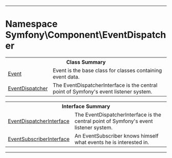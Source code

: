 - - -

# Namespace Symfony\Component\EventDispatcher #

<table class="title">
<tr><th colspan="2" class="title">Class Summary</th></tr>
<tr><td class="name"><a href="https://github.com/JeyDotC/Hirudo-docs/blob/master/symfony/component/eventdispatcher/event.html">Event</a></td><td class="description">Event is the base class for classes containing event data.
</td></tr>
<tr><td class="name"><a href="https://github.com/JeyDotC/Hirudo-docs/blob/master/symfony/component/eventdispatcher/eventdispatcher.html">EventDispatcher</a></td><td class="description">The EventDispatcherInterface is the central point of Symfony's event listener system.
</td></tr>
</table>

<table class="title">
<tr><th colspan="2" class="title">Interface Summary</th></tr>
<tr><td class="name"><a href="https://github.com/JeyDotC/Hirudo-docs/blob/master/symfony/component/eventdispatcher/eventdispatcherinterface.html">EventDispatcherInterface</a></td><td class="description">The EventDispatcherInterface is the central point of Symfony's event listener system.
</td></tr>
<tr><td class="name"><a href="https://github.com/JeyDotC/Hirudo-docs/blob/master/symfony/component/eventdispatcher/eventsubscriberinterface.html">EventSubscriberInterface</a></td><td class="description">An EventSubscriber knows himself what events he is interested in.
</td></tr>
</table>

- - -

